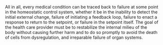 All in all, every medical condition can be traced back to failure at some point in the homeostatic control system, whether it be in the inability to detect the initial external change, failure of initiating a feedback loop, failure to enact a response to return to the setpoint, or failure in the setpoint itself. The goal of the health care provider must be to restabilize the internal milieu of the body without causing further harm and to do so promptly to avoid the death of cells from dysregulation, and irreparable failure of organ systems.